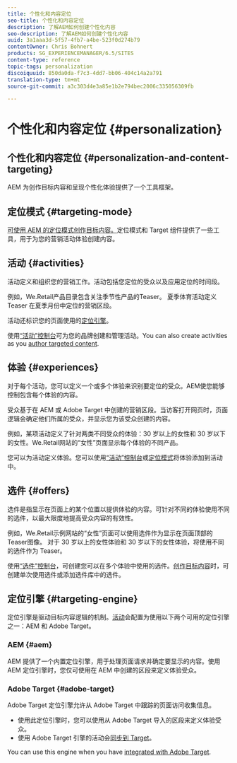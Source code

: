 ```yaml
---
title: 个性化和内容定位
seo-title: 个性化和内容定位
description: 了解AEM如何创建个性化内容
seo-description: 了解AEM如何创建个性化内容
uuid: 3a1aaa3d-5f57-4fb7-a4be-523f0d274b79
contentOwner: Chris Bohnert
products: SG_EXPERIENCEMANAGER/6.5/SITES
content-type: reference
topic-tags: personalization
discoiquuid: 850da0da-f7c3-4dd7-bb06-404c14a2a791
translation-type: tm+mt
source-git-commit: a3c303d4e3a85e1b2e794bec2006c335056309fb

---
```



# 个性化和内容定位 {#personalization}

## 个性化和内容定位 {#personalization-and-content-targeting}

AEM 为创作目标内容和呈现个性化体验提供了一个工具框架。

## 定位模式 {#targeting-mode}

[可使用 AEM 的定位模式创作目标内容。](/help/sites-authoring/content-targeting-touch.md)定位模式和 Target 组件提供了一些工具，用于为您的营销活动体验创建内容。

## 活动 {#activities}

活动定义和组织您的营销工作。活动包括您定位的受众以及应用定位的时间段。

例如，We.Retail产品目录包含关注季节性产品的Teaser。 夏季体育活动定义 Teaser 在夏季月份中定位的营销区段。

活动还标识您的页面使用的[定位引擎](/help/sites-authoring/personalization.md#targeting-engine)。

使用[“活动”控制台](/help/sites-authoring/activitylib.md)可为您的品牌创建和管理活动。You can also create activities as you [author targeted content](/help/sites-authoring/content-targeting-touch.md).

## 体验 {#experiences}

对于每个活动，您可以定义一个或多个体验来识别要定位的受众。AEM使您能够控制包含每个体验的内容。

受众基于在 AEM 或 Adobe Target 中创建的营销区段。当访客打开网页时，页面逻辑会确定他们所属的受众，并显示您为该受众创建的内容。

例如，某项活动定义了针对两类不同受众的体验：30 岁以上的女性和 30 岁以下的女性。We.Retail网站的“女性”页面显示每个体验的不同产品。

您可以为活动定义体验。您可以使用[“活动”控制台](/help/sites-authoring/activitylib.md#adding-editing-an-activity-using-the-activities-console)或[定位模式](/help/sites-authoring/content-targeting-touch.md#adding-and-removing-experiences-using-targeting-mode)将体验添加到活动中。

## 选件 {#offers}

选件是指显示在页面上的某个位置以提供体验的内容。可针对不同的体验使用不同的选件，以最大限度地提高受众内容的有效性。

例如，We.Retail示例网站的“女性”页面可以使用选件作为显示在页面顶部的Teaser图像。 对于 30 岁以上的女性体验和 30 岁以下的女性体验，将使用不同的选件作为 Teaser。

使用[“选件”控制台](/help/sites-authoring/offerlib.md)，可创建您可以在多个体验中使用的选件。[创作目标内容](/help/sites-authoring/content-targeting-touch.md)时，可创建单次使用选件或添加选件库中的选件。

## 定位引擎 {#targeting-engine}

定位引擎是驱动目标内容逻辑的机制。[活动](/help/sites-authoring/activitylib.md)会配置为使用以下两个可用的定位引擎之一：AEM 和 Adobe Target。

### AEM {#aem}

AEM 提供了一个内置定位引擎，用于处理页面请求并确定要显示的内容。使用 AEM 定位引擎时，您仅可使用在 AEM 中创建的区段来定义体验受众。

### Adobe Target {#adobe-target}

Adobe Target 定位引擎允许从 Adobe Target 中跟踪的页面访问收集信息。

* 使用此定位引擎时，您可以使用从 Adobe Target 导入的区段来定义体验受众。
* 使用 Adobe Target 引擎的活动会[同步到 Target](/help/sites-authoring/activitylib.md#synchronizing-activities-with-adobe-target)。

You can use this engine when you have [integrated with Adobe Target](/help/sites-administering/opt-in.md).
